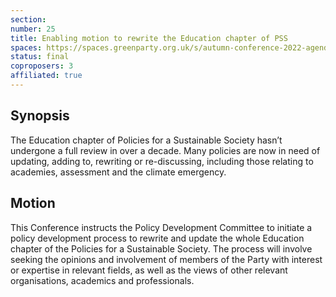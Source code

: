 ```yaml
---
section:
number: 25
title: Enabling motion to rewrite the Education chapter of PSS
spaces: https://spaces.greenparty.org.uk/s/autumn-conference-2022-agenda-forum/?contentId=100954
status: final
coproposers: 3
affiliated: true
---
```

## Synopsis
The Education chapter of Policies for a Sustainable Society hasn’t undergone a full review in over a decade. Many policies are now in need of updating, adding to, rewriting or re-discussing, including those relating to academies, assessment and the climate emergency.

## Motion
This Conference instructs the Policy Development Committee to initiate a policy development process to rewrite and update the whole Education chapter of the Policies for a Sustainable Society. The process will involve seeking the opinions and involvement of members of the Party with interest or expertise in relevant fields, as well as the views of other relevant organisations, academics and professionals.
